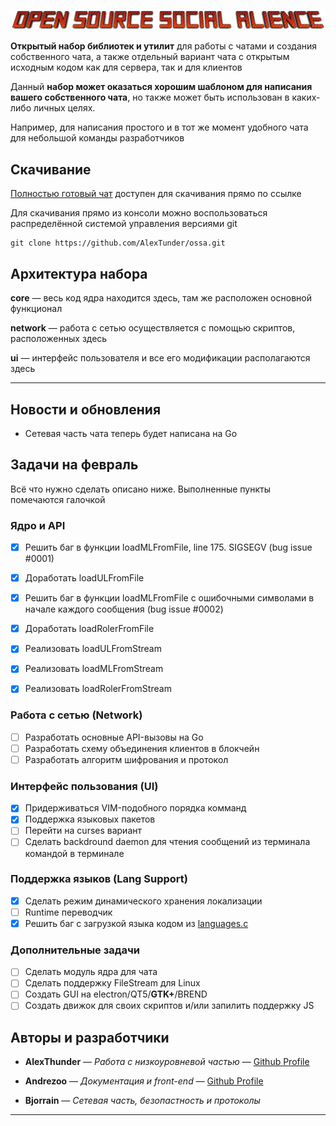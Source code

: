 ![Open Source Social Alience](https://github.com/AlexTunder/ossa/blob/gh-pages/readme-heading-01.png)

**Открытый набор библиотек и утилит** для работы с чатами и создания собственного чата, а также отдельный вариант чата с открытым исходным кодом как для сервера, так и для клиентов

Данный **набор может оказаться хорошим шаблоном для написания вашего собственного чата**, но также может быть использован в каких-либо личных целях. 

Например, для написания простого и в тот же момент удобного чата для небольшой команды разработчиков  

## Скачивание

[Полностью готовый чат](https://drive.google.com/file/d/1a_IDv1pZulpkaI3KB8KAmspbyNlafeY_/view) доступен для скачивания прямо по ссылке 

Для скачивания прямо из консоли можно воспользоваться распределённой системой управления версиями git 

```
git clone https://github.com/AlexTunder/ossa.git
```

## Архитектура набора

**core** — весь код ядра находится здесь, там же расположен основной функционал

**network** — работа с сетью осуществляется с помощью скриптов, расположенных здесь

**ui** — интерфейс пользователя и все его модификации располагаются здесь 
   
----

## Новости и обновления

- Сетевая часть чата теперь будет написана на Go

## Задачи на февраль

Всё что нужно сделать описано ниже. Выполненные пункты помечаются галочкой
### Ядро и API
- [x] Решить баг в функции loadMLFromFile, line 175. SIGSEGV (bug issue #0001)
- [x] Доработать loadULFromFile
- [x] Решить баг в функции loadMLFromFile с ошибочными символами в начале каждого сообщения (bug issue #0002)

- [x] Доработать loadRolerFromFile
- [x] Реализовать loadULFromStream
- [x] Реализовать loadMLFromStream
- [x] Реализовать loadRolerFromStream
### Работа с сетью (Network)
- [ ] Разработать основные API-вызовы на Go
- [ ] Разработать схему объединения клиентов в блокчейн
- [ ] Разработать алгоритм шифрования и протокол
### Интерфейс пользования (UI)
- [x] Придерживаться VIM-подобного порядка комманд
- [x] Поддержка языковых пакетов
- [ ] Перейти на curses вариант
- [ ] Сделать backdround daemon для чтения сообщений из терминала командой в терминале
### Поддержка языков (Lang Support)
- [x] Cделать режим динамического хранения локализации
- [ ] Runtime переводчик
- [x] Решить баг с загрузкой языка кодом из [languages.c](core/languages.c)
### Дополнительные задачи
- [ ] Сделать модуль ядра для чата
- [ ] Сделать поддержку FileStream для Linux
- [ ] Создать GUI на electron/QT5/**GTK+**/BREND
- [ ] Создать движок для своих скриптов и/или запилить поддержку JS

## Авторы и разработчики

* **AlexThunder** — *Работа с низкоуровневой частью* — [Github Profile](https://github.com/AlexTunder)

* **Andrezoo** — *Документация и front-end* — [Github Profile](https://github.com/andrezoo)

* **Bjorrain** — *Сетевая часть, безопастность и протоколы*
----
